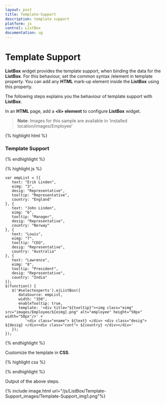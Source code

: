 ```yaml
---
layout: post
title: Template-Support
description: template support
platform: js
control: ListBox
documentation: ug
---
```


# Template Support

**ListBox** widget provides the template support, when binding the data for the **ListBox**. For this behaviour, set the common syntax /element in template property. You can add any **HTML** mark-up element inside the **ListBox** using this property.

The following steps explains you the behaviour of template support with **ListBox**.

In an **HTML** page, add a **&lt;li&gt; element** to configure **ListBox** widget.



> **Note**: Images for this sample are available in ‘installed location/images/Employee’


{% highlight html %}

<div id="controlitem">
   <h3>Template Support</h3>
   <div id="selectexperts"></div>
</div>

{% endhighlight %}

{% highlight js %}

    var empList = [{
       text: "Erik Linden",
       eimg: "3",
       desig: "Representative",
       tooltip: "Representative",
       country: "England"
    }, {
       text: "John Linden",
       eimg: "6",
       tooltip: "Manager",
       desig: "Representative",
       country: "Norway"
    }, {
       text: "Louis",
       eimg: "7",
       tooltip: "CEO",
       desig: "Representative",
       country: "Australia"
    }, {
       text: "Lawrence",
       eimg: "8",
       tooltip: "President",
       desig: "Representative",
       country: "India"
    }];
    $(function() {
       $('#selectexperts').ejListBox({
          dataSource: empList,          
          width: "350",
          enableTooltip: true,
          template: '<div title="${tooltip}"><img class="eimg" src="images/Employee/${eimg}.png" alt="employee" height="50px" width="50px"/>' +
             '<div class="ename"> ${text} </div> <div class="desig"> ${desig} </div><div class="cont"> ${country} </div></div>'
       });
    });

{% endhighlight %}


Customize the template in **CSS**. 

{% highlight css %}

<style>
   .eimg {
       margin: 0;
       padding: 3px 10px 3px 3px;
       border: 0 none;
       width: 60px;
       height: 60px;
       float: left;
   }
   .ename {
       font-weight: bold;
       padding: 6px 3px 1px 3px;
   }
   .desig, .cont {
       font-size: smaller;
       padding: 3px 3px -1px 0px;
   }
   #selectexperts li {
       width: 200px;
       height: 70px;
       padding: 5px;
   }
</style>

{% endhighlight %}

Output of the above steps.

{% include image.html url="/js/ListBox/Template-Support_images/Template-Support_img1.png"%}

